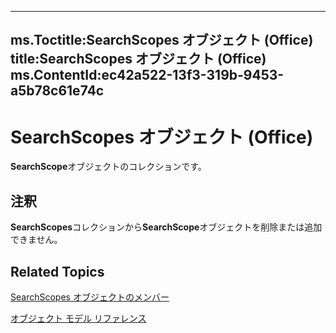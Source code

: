 

---
ms.Toctitle:SearchScopes オブジェクト (Office)
title:SearchScopes オブジェクト (Office)
ms.ContentId:ec42a522-13f3-319b-9453-a5b78c61e74c
---
# SearchScopes オブジェクト (Office)




**SearchScope**オブジェクトのコレクションです。

## 注釈
**SearchScopes**コレクションから**SearchScope**オブジェクトを削除または追加できません。



## Related Topics

[SearchScopes オブジェクトのメンバー](2e4ad88b-25ba-02d1-b7ea-d850db076357.md)

[オブジェクト モデル リファレンス](499c789a-aba2-0fad-649a-0ea964cd3b5e.md)




